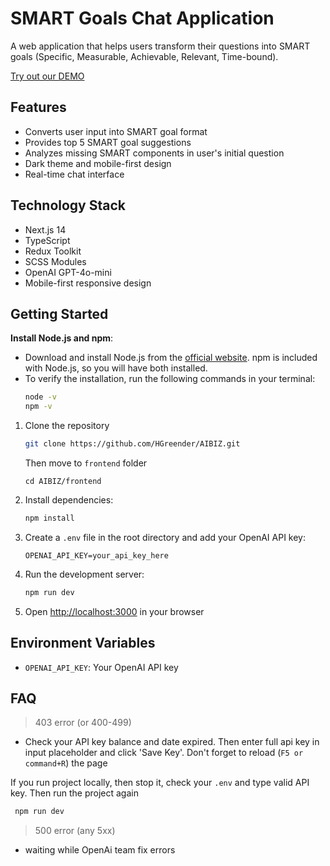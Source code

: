 # SMART Goals Chat Application

A web application that helps users transform their questions into SMART goals (Specific, Measurable, Achievable, Relevant, Time-bound).

[Try out our DEMO](https://smart-goals-assistant.vercel.app/)

## Features

- Converts user input into SMART goal format
- Provides top 5 SMART goal suggestions
- Analyzes missing SMART components in user's initial question
- Dark theme and mobile-first design
- Real-time chat interface

## Technology Stack

- Next.js 14
- TypeScript
- Redux Toolkit
- SCSS Modules
- OpenAI GPT-4o-mini
- Mobile-first responsive design

## Getting Started

**Install Node.js and npm**:

- Download and install Node.js from the [official website](https://nodejs.org/). npm is included with Node.js, so you will have both installed.
- To verify the installation, run the following commands in your terminal:
  ```bash
  node -v
  npm -v
  ```

1. Clone the repository

   ```bash
   git clone https://github.com/HGreender/AIBIZ.git
   ```

   Then move to `frontend` folder

   ```
   cd AIBIZ/frontend
   ```

2. Install dependencies:

   ```bash
   npm install
   ```

3. Create a `.env` file in the root directory and add your OpenAI API key:

   ```
   OPENAI_API_KEY=your_api_key_here
   ```

4. Run the development server:
   ```bash
   npm run dev
   ```
5. Open [http://localhost:3000](http://localhost:3000) in your browser

## Environment Variables

- `OPENAI_API_KEY`: Your OpenAI API key

## FAQ

> 403 error (or 400-499)

- Check your API key balance and date expired. Then enter full api key in input placeholder and click 'Save Key'. Don't forget to reload (`F5 or command+R`) the page <br>

If you run project locally, then stop it, check your `.env` and type valid API key. Then run the project again

```bash
 npm run dev
```

> 500 error (any 5xx)

- waiting while OpenAi team fix errors
